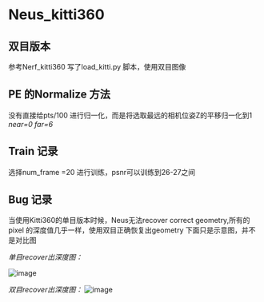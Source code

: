 # Neus_kitti360

## 双目版本
参考Nerf_kitti360 写了load_kitti.py 脚本，使用双目图像

## PE 的Normalize 方法
没有直接给pts/100 进行归一化，而是将选取最远的相机位姿Z的平移归一化到1
*near=0* 
*far=6*

## Train 记录
选择num_frame =20 进行训练，psnr可以训练到26-27之间

## Bug 记录 
当使用Kitti360的单目版本时候，Neus无法recover correct geometry,所有的pixel 的深度值几乎一样，使用双目正确恢复出geometry
下面只是示意图，并不是对比图

*单目recover出深度图：*

![image](https://user-images.githubusercontent.com/111415805/208279798-1e9b3dc1-fe99-4cd5-ab2c-a20b4d078eda.png)

*双目recover出深度图：*
![image](https://user-images.githubusercontent.com/111415805/208279815-74aa5a2a-7fb7-4210-916d-8381d611ff02.png)
